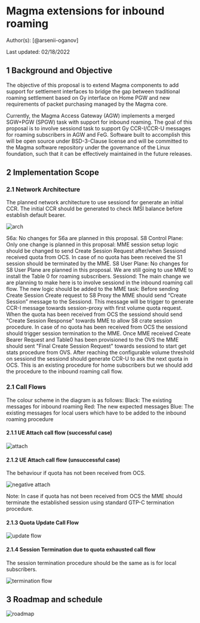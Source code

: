 # Magma extensions for inbound roaming

Author(s): [@arsenii-oganov]

Last updated: 02/18/2022

## 1 Background and Objective

The objective of this proposal is to extend Magma components to add support for settlement interfaces to bridge the gap between traditional roaming settlement based on Gy interface on Home PGW and new requirements of packet purchasing managed by the Magma core.

Currently, the Magma Access Gateway (AGW) implements a merged SGW+PGW (SPGW) task with support for inbound roaming. The goal of this proposal is to involve sessiond task to support Gy CCR-I/CCR-U messages for roaming subscribers in AGW and FeG.
Software built to accomplish this will be open source under BSD-3-Clause license and will be committed to the Magma software repository under the governance of the Linux foundation, such that it can be effectively maintained in the future releases.

## 2 Implementation Scope

### 2.1 Network Architecture

The planned network architecture to use sessiond for generate an initial CCR. The initial CCR should be generated to check IMSI balance before establish default bearer.

![arch](https://user-images.githubusercontent.com/93994458/154483331-c911ba83-1e9a-4180-b369-a0f4f2574bec.png)

S6a: No changes for S6a are planned in this proposal.
S8 Control Plane: Only one change is planned in this proposal: MME session setup logic should be changed to send Create Session Request after/when Sessiond received quota from OCS. In case of no quota has been received the S1 session should be terminated by the MME.
S8 User Plane: No changes for S8 User Plane are planned in this proposal. We are still going to use MME to install the Table 0 for roaming subscribers.
Sessiond: The main change we are planning to make here is to involve sessiond in the inbound roaming call flow.
The new logic should be added to the MME task:
Before sending Create Session Create request to S8 Proxy the MME should send “Create Session” message to the Sessiond. This message will be trigger to generate CCR-I message towards session-proxy with first volume quota request. When the quota has been received from OCS the sessiond should send "Create Session Response" towards MME to allow S8 crate session procedure. In case of no quota has been received from OCS the sessiond should trigger session termination to the MME.
Once MME received Create Bearer Request and Table0 has been provisioned to the OVS the MME should sent "Final Create Session Request" towards sessiond to start get stats procedure from OVS. After reaching the configurable volume threshold on sessiond the sessiond should generate CCR-U to ask the next quota in OCS. This is an existing procedure for home subscribers but we should add the procedure to the inbound roaming call flow.

### 2.1 Call Flows

The colour scheme in the diagram is as follows:
Black: The existing messages for inbound roaming
Red: The new expected messages
Blue: The existing messages for local users which have to be added to the inbound roaming procedure

#### 2.1.1 UE Attach call flow (successful case)

![attach](https://user-images.githubusercontent.com/93994458/154483466-712c211d-7754-47b2-9993-4dee2da5d052.png)

#### 2.1.2 UE Attach call flow (unsuccessful case)

The behaviour if quota has not been received from OCS.

![negative attach](https://user-images.githubusercontent.com/93994458/154483571-3b7bd11d-51fc-4375-95f6-af3959191fe8.png)

Note: In case if quota has not been received from OCS the MME should terminate the established session using standard GTP-С termination procedure.

#### 2.1.3 Quota Update Call Flow

![update flow](https://user-images.githubusercontent.com/93994458/154483741-db7b1935-2d1d-4b61-9719-3135b0910cf9.png)

#### 2.1.4 Session Termination due to quota exhausted call flow

The session termination procedure should be the same as is for local subscribers.

![termination flow](https://user-images.githubusercontent.com/93994458/154483837-da479f5a-02e6-4147-b8ae-7647917e01a1.png)

## 3 Roadmap and schedule

![roadmap](https://user-images.githubusercontent.com/93994458/154483942-5a96e6e3-8aaa-4465-81a7-0eb860d8019a.png)
